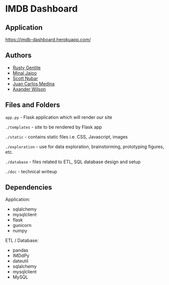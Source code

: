 # IMDB Dashboard

## Application

https://imdb-dashboard.herokuapp.com/

## Authors

* [Rusty Gentile](https://github.com/rustygentile)
* [Minal Jajoo](https://github.com/minaljajoo)
* [Scott Nubar](https://github.com/Rasbeartin)
* [Juan Carlos Medina](https://github.com/JCMedinaG)
* [Axander Wilson](https://github.com/AxanderW)

## Files and Folders

`app.py` - Flask application which will render our site

`./templates` - site to be rendered by Flask app

`./static` - contains static files i.e. CSS, Javascript, images

`./exploration` - use for data exploration, brainstorming, prototyping figures, etc.

`./database` - files related to ETL, SQL database design and setup

`./doc` - technical writeup

## Dependencies

Application:

* sqlalchemy
* mysqlclient
* flask
* gunicorn
* numpy

ETL / Database:

* pandas
* IMDdPy
* dateutil
* sqlalchemy
* mysqlclient
* MySQL 